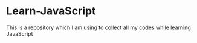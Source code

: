 # Learn-JavaScript
This is a repository which I am using to collect all my codes while learning JavaScript
